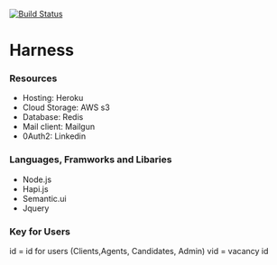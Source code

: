 [![Build Status](https://travis-ci.org/hutosaha/hrns-.svg?branch=master)](https://travis-ci.org/hutosaha/hrns-)

# Harness

### Resources
- Hosting: Heroku
- Cloud Storage: AWS s3 
- Database: Redis
- Mail client: Mailgun
- 0Auth2: Linkedin 

### Languages, Framworks and Libaries
- Node.js
- Hapi.js
- Semantic.ui
- Jquery 

### Key for Users 
id = id for users (Clients,Agents, Candidates, Admin)
vid = vacancy id 



